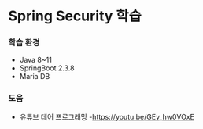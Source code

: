 # Spring Security 학습

### 학습 환경
- Java 8~11
- SpringBoot 2.3.8
- Maria DB

### 도움
- 유튜브 데어 프로그래밍
  -https://youtu.be/GEv_hw0VOxE
